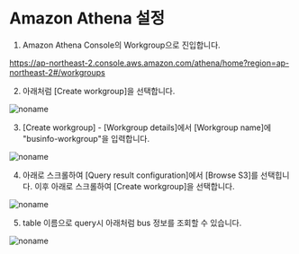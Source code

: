 # Amazon Athena 설정

1) Amazon Athena Console의 Workgroup으로 진입합니다. 

https://ap-northeast-2.console.aws.amazon.com/athena/home?region=ap-northeast-2#/workgroups

2) 아래처럼 [Create workgroup]을 선택합니다. 

![noname](https://user-images.githubusercontent.com/52392004/163990996-8919a58a-a03e-4811-ba18-21311fdb4496.png)

3) [Create workgroup] - [Workgroup details]에서 [Workgroup name]에 "businfo-workgroup"을 입력합니다. 

![noname](https://user-images.githubusercontent.com/52392004/163991197-b6405824-a213-4896-bef8-13d33b89a9ac.png)

4) 아래로 스크롤하여 [Query result configuration]에서 [Browse S3]를 선택힙니다. 이후 아래로 스크롤하여 [Create workgroup]을 선택합니다. 

![noname](https://user-images.githubusercontent.com/52392004/163991454-e84371b9-a2ea-4a5a-949c-8eef47912584.png)

5) table 이름으로 query시 아래처럼 bus 정보를 조회할 수 있습니다. 

![noname](https://user-images.githubusercontent.com/52392004/163996509-7e0e017c-e58e-4148-9d28-eadfd82c15d6.png)
